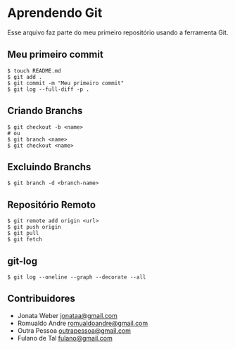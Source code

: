 # Aprendendo Git
Esse arquivo faz parte do meu primeiro repositório usando a ferramenta Git.

## Meu primeiro commit

```shell
$ touch README.md
$ git add .
$ git commit -m "Meu primeiro commit"
$ git log --full-diff -p .
```

## Criando Branchs

```shell
$ git checkout -b <name>
# ou
$ git branch <name>
$ git checkout <name>
```

## Excluindo Branchs

```shell
$ git branch -d <branch-name>
```

## Repositório Remoto

```shell
$ git remote add origin <url>
$ git push origin
$ git pull
$ git fetch
```

## git-log

```shell
$ git log --oneline --graph --decorate --all
```

## Contribuidores
* Jonata Weber <jonataa@gmail.com>
* Romualdo Andre <romualdoandre@gmail.com>
* Outra Pessoa <outrapessoa@gmail.com>
* Fulano de Tal <fulano@gmail.com>
